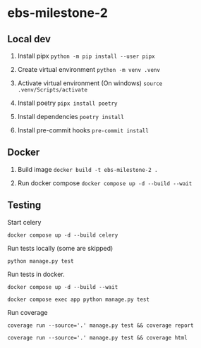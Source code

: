 # ebs-milestone-2

## Local dev

1. Install pipx `python -m pip install --user pipx`

2. Create virtual environment `python -m venv .venv`

3. Activate virtual environment (On windows) `source .venv/Scripts/activate`

4. Install poetry `pipx install poetry`

5. Install dependencies `poetry install`

6. Install pre-commit hooks `pre-commit install`

## Docker

1. Build image `docker build -t ebs-milestone-2 .`

2. Run docker compose `docker compose up -d --build --wait`


## Testing

Start celery 

```shell
docker compose up -d --build celery
```

Run tests locally (some are skipped)
```shell
python manage.py test
```

Run tests in docker.
```shell
docker compose up -d --build --wait
```

```shell
docker compose exec app python manage.py test
```

Run coverage
```shell
coverage run --source='.' manage.py test && coverage report
```

```shell
coverage run --source='.' manage.py test && coverage html
```
